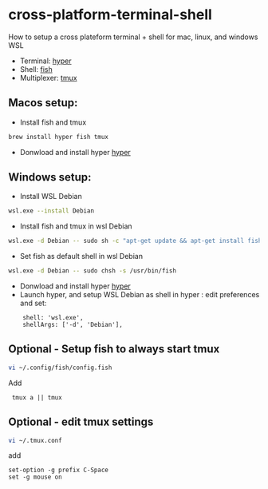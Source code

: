 # cross-platform-terminal-shell
How to setup a cross plateform terminal + shell for mac, linux, and windows WSL

- Terminal: [hyper](https://hyper.is/)
- Shell: [fish](https://fishshell.com/)
- Multiplexer: [tmux](https://github.com/tmux/tmux/wiki)

## Macos setup:
- Install fish and tmux
```sh
brew install hyper fish tmux
```
- Donwload and install hyper [hyper](https://hyper.is/)

## Windows setup:
- Install WSL Debian
```sh
wsl.exe --install Debian
```
- Install fish and tmux in wsl Debian
```sh
wsl.exe -d Debian -- sudo sh -c "apt-get update && apt-get install fish tmux"
```
- Set fish as default shell in wsl Debian
```sh
wsl.exe -d Debian -- sudo chsh -s /usr/bin/fish
```
- Donwload and install hyper [hyper](https://hyper.is/)
- Launch hyper, and setup WSL Debian as shell in hyper : edit preferences and set:
```
	shell: 'wsl.exe',
	shellArgs: ['-d', 'Debian'],
```

## Optional - Setup fish to always start tmux
```sh
vi ~/.config/fish/config.fish
```
Add
```
 tmux a || tmux
```

## Optional - edit tmux settings
```sh
vi ~/.tmux.conf
```
add
```
set-option -g prefix C-Space
set -g mouse on 
```


